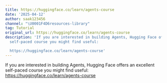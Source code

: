 ```yaml
---
title: https://huggingface.co/learn/agents-course
date: '2025-04-12'
author: saak123456
channel: "\U0001F4D6resources-library"
tag: Tutorial
original_url: https://huggingface.co/learn/agents-course
description: 'If you are interested in building Agents, Hugging Face offers an excellent
  self-paced course you might find useful:

  https://huggingface.co/learn/agents-course'
---
```


If you are interested in building Agents, Hugging Face offers an excellent self-paced course you might find useful:
https://huggingface.co/learn/agents-course